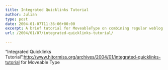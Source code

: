 ```yaml
---
title: Integrated Quicklinks Tutorial
author: Julian
type: post
date: 2004-01-07T11:36:06+00:00
excerpt: A brief tutorial for MoveableType on combining regular weblog entries with quicklinks (basically, entries from two blogs each using a different template) into one column.
url: /2004/01/07/integrated-quicklinks-tutorial/

---
```

&#8220;Integrated Quicklinks Tutorial&#8221;:http://www.hitormiss.org/archives/2004/01/integrated-quicklinks-tutorial for Moveable Type